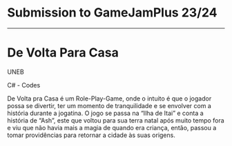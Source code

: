 # Submission to GameJamPlus 23/24
----

# De Volta Para Casa

UNEB

C# - Codes

De Volta pra Casa é um Role-Play-Game, onde o intuito é que o jogador possa se divertir, ter um momento de tranquilidade e se envolver com a história durante a jogatina. O jogo se passa na “Ilha de Itai” e conta a história de “Ash”, este que voltou para sua terra natal após muito tempo fora e viu que não havia mais a magia de quando era criança, então, passou a tomar providências para retornar a cidade às suas origens. 
